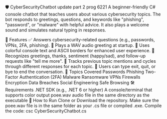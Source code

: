 🛡️ CyberSecurityChatbot update part 2 prog 6221
A beginner-friendly C# console chatbot that teaches users about various cybersecurity topics. The bot responds to greetings, questions, and keywords like "phishing", "password", or "malware" with helpful advice. It also plays a welcome sound and simulates natural typing in responses.

📌 Features
✅ Answers cybersecurity-related questions (e.g., passwords, VPNs, 2FA, phishing).
🎵 Plays a WAV audio greeting at startup.
🎨 Uses colorful console text and ASCII borders for enhanced user experience.
💬 Recognizes greetings, thanks, sentiment (happy/sad), and follow-up requests like "tell me more".
🔁 Tracks previous topic mentions and cycles through different responses for each topic.
🚪 Users can type exit, quit, or bye to end the conversation.
🧱 Topics Covered
Passwords
Phishing
Two-Factor Authentication (2FA)
Malware
Ransomware
VPNs
Firewalls
Encryption
Data Breaches
Social Engineering
Safe Browsing
🛠️ Requirements
.NET SDK (e.g., .NET 6 or higher)
A console/terminal that supports color output
poee.wav audio file in the same directory as the executable
🚀 How to Run
Clone or Download the repository.
Make sure the poee.wav file is in the same folder as your .cs file or compiled .exe.
Compile the code:
csc CyberSecurityChatbot.cs
